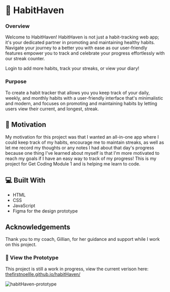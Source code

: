 # :notebook: HabitHaven

### Overview
Welcome to HabitHaven! HabitHaven is not just a habit-tracking web app; it's your dedicated partner in promoting and maintaining healthy habits. Navigate your journey to a better you with ease as our user-friendly features empower you to track and celebrate your progress effortlessly with our streak counter.

Login to add more habits, track your streaks, or view your diary!

### Purpose

To create a habit tracker that allows you you keep track of your daily, weekly, and monthly habits with a user-friendly interface that's minimalistic and modern, and focuses on promoting and maintaining habits by letting users view their current, and longest, streak.

## :pencil: Motivation

My motivation for this project was that I wanted an all-in-one app where I could keep track of my habits, encourage me to maintain streaks, as well as let me record my thoughts or any notes I had about that day's progress because one thing I've learned about myself is that I'm more motivated to reach my goals if I have an easy way to track of my progress! This is my project for Get Coding Module 1 and is helping me learn to code. 

## :computer: Built With

- HTML
- CSS
- JavaScript
- Figma for the design prototype


## Acknowledgements
Thank you to my coach, Gillian, for her guidance and support while I work on this project.

### 🚧 View the Prototype
This project is still a work in progress, view the current verison here: [thefirstnoellle.github.io/habitHaven/](thefirstnoellle.github.io/habitHaven/)

![habitHaven-prototype](https://github.com/thefirstnoellle/habitHaven/assets/144460982/3c3188d0-43fc-47b0-8890-179efb67a99d)

